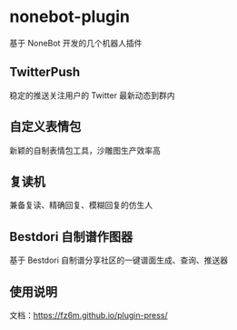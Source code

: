 # nonebot-plugin

基于 NoneBot 开发的几个机器人插件

## TwitterPush
稳定的推送关注用户的 Twitter 最新动态到群内

## 自定义表情包
新颖的自制表情包工具，沙雕图生产效率高

## 复读机
兼备复读、精确回复、模糊回复的仿生人

## Bestdori 自制谱作图器
基于 Bestdori 自制谱分享社区的一键谱面生成、查询、推送器

## 使用说明
文档：https://fz6m.github.io/plugin-press/